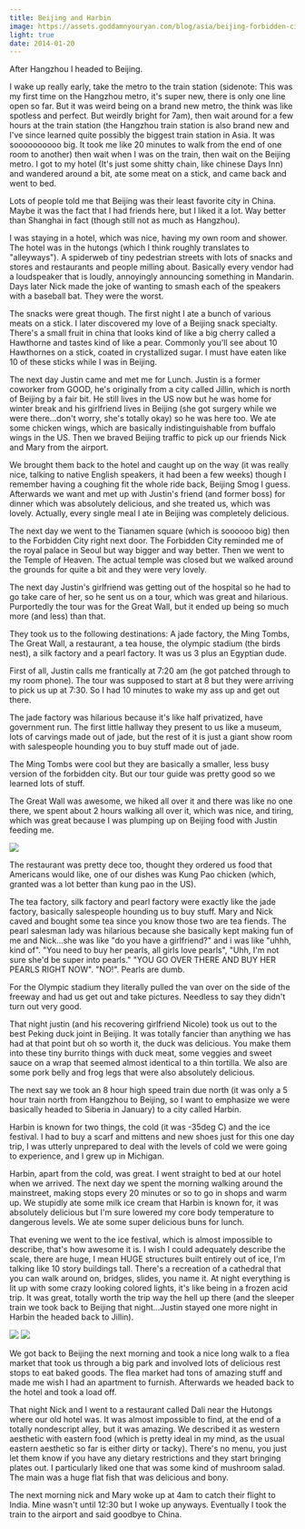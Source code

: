 ```yaml
---
title: Beijing and Harbin
image: https://assets.goddamnyouryan.com/blog/asia/beijing-forbidden-city.jpg
light: true
date: 2014-01-20
---
```


After Hangzhou I headed to Beijing.

I wake up really early, take the metro to the train station (sidenote: This was my first time on the Hangzhou metro, it's super new, there is only one line open so far. But it was weird being on a brand new metro, the think was like spotless and perfect. But weirdly bright for 7am), then wait around for a few hours at the train station (the Hangzhou train station is also brand new and I've since learned quite possibly the biggest train station in Asia. It was soooooooooo big. It took me like 20 minutes to walk from the end of one room to another) then wait when I was on the train, then wait on the Beijing metro. I got to my hotel (It's just some shitty chain, like chinese Days Inn) and wandered around a bit, ate some meat on a stick, and came back and went to bed.

Lots of people told me that Beijing was their least favorite city in China. Maybe it was the fact that I had friends here, but I liked it a lot. Way better than Shanghai in fact (though still not as much as Hangzhou).

I was staying in a hotel, which was nice, having my own room and shower. The hotel was in the hutongs (which I think roughly translates to "alleyways"). A spiderweb of tiny pedestrian streets with lots of snacks and stores and restaurants and people milling about. Basically every vendor had a loudspeaker that is loudly, annoyingly announcing something in Mandarin. Days later Nick made the joke of wanting to smash each of the speakers with a baseball bat. They were the worst.

The snacks were great though. The first night I ate a bunch of various meats on a stick. I later discovered my love of a Beijing snack specialty. There's a small fruit in china that looks kind of like a big cherry called a Hawthorne and tastes kind of like a pear. Commonly you'll see about 10 Hawthornes on a stick, coated in crystallized sugar. I must have eaten like 10 of these sticks while I was in Beijing.

The next day Justin came and met me for Lunch. Justin is a former coworker from GOOD, he's originally from a city called Jillin, which is north of Beijing by a fair bit. He still lives in the US now but he was home for winter break and his girlfriend lives in Beijing (she got surgery while we were there...don't worry, she's totally okay) so he was here too. We ate some chicken wings, which are basically indistinguishable from buffalo wings in the US. Then we braved Beijing traffic to pick up our friends Nick and Mary from the airport.

We brought them back to the hotel and caught up on the way (it was really nice, talking to native English speakers, it had been a few weeks) though I remember having a coughing fit the whole ride back, Beijing Smog I guess. Afterwards we want and met up with Justin's friend (and former boss) for dinner which was absolutely delicious, and she treated us, which was lovely. Actually, every single meal I ate in Beijing was completely delicious.

The next day we went to the Tianamen square (which is soooooo big) then to the Forbidden City right next door. The Forbidden City reminded me of the royal palace in Seoul but way bigger and way better. Then we went to the Temple of Heaven. The actual temple was closed but we walked around the grounds for quite a bit and they were very lovely.

The next day Justin's girlfriend was getting out of the hospital so he had to go take care of her, so he sent us on a tour, which was great and hilarious. Purportedly the tour was for the Great Wall, but it ended up being so much more (and less) than that.

They took us to the following destinations: A jade factory, the Ming Tombs, The Great Wall, a restaurant, a tea house, the olympic stadium (the birds nest), a silk factory and a pearl factory.  It was us 3 plus an Egyptian dude.

First of all, Justin calls me frantically at 7:20 am (he got patched through to my room phone).  The tour was supposed to start at 8 but they were arriving to pick us up at 7:30. So I had 10 minutes to wake my ass up and get out there.

The jade factory was hilarious because it's like half privatized, have government run. The first little hallway they present to us like a museum, lots of carvings made out of jade, but the rest of it is just a giant show room with salespeople hounding you to buy stuff made out of jade.

The Ming Tombs were cool but they are basically a smaller, less busy version of the forbidden city. But our tour guide was pretty good so we learned lots of stuff.

The Great Wall was awesome, we hiked all over it and there was like no one there, we spent about 2 hours walking all over it, which was nice, and tiring, which was great because I was plumping up on Beijing food with Justin feeding me.

![](https://assets.goddamnyouryan.com/blog/asia/beijing-great-wall.jpg)

The restaurant was pretty dece too, thought they ordered us food that Americans would like, one of our dishes was Kung Pao chicken (which, granted was a lot better than kung pao in the US).

The tea factory, silk factory and pearl factory were exactly like the jade factory, basically salespeople hounding us to buy stuff. Mary and Nick caved and bought some tea since you know those two are tea fiends. The pearl salesman lady was hilarious because she basically kept making fun of me and Nick...she was like "do you have a girlfriend?" and i was like "uhhh, kind of".  "You need to buy her pearls, all girls love pearls", "Uhh, I'm not sure she'd be super into pearls." "YOU GO OVER THERE AND BUY HER PEARLS RIGHT NOW". "NO!". Pearls are dumb.

For the Olympic stadium they literally pulled the van over on the side of the freeway and had us get out and take pictures. Needless to say they didn't turn out very good. 

That night justin (and his recovering girlfriend Nicole) took us out to the best Peking duck joint in Beijing. It was totally fancier than anything we has had at that point but oh so worth it, the duck was delicious. You make them into these tiny burrito things with duck meat, some veggies and sweet sauce on a wrap that seemed almost identical to a thin tortilla. We also are some pork belly and frog legs that were also absolutely delicious.

The next say we took an 8 hour high speed train due north (it was only a 5 hour train north from Hangzhou to Beijing, so I want to emphasize we were basically headed to Siberia in January) to a city called Harbin.

Harbin is known for two things, the cold (it was -35deg C) and the ice festival. I had to buy a scarf and mittens and new shoes just for this one day trip, I was utterly unprepared to deal with the levels of cold we were going to experience, and I grew up in Michigan.

Harbin, apart from the cold, was great. I went straight to bed at our hotel when we arrived. The next day we spent the morning walking around the mainstreet, making stops every 20 minutes or so to go in shops and warm up. We stupidly ate some milk ice cream that Harbin is known for, it was absolutely delicious but I'm sure lowered my core body temperature to dangerous levels. We ate some super delicious buns for lunch.

That evening we went to the ice festival, which is almost impossible to describe, that's how awesome it is. I wish I could adequately describe the scale, there are huge, I mean HUGE structures built entirely out of ice, I'm talking like 10 story buildings tall. There's a recreation of a cathedral that you can walk around on, bridges, slides, you name it. At night everything is lit up with some crazy looking colored lights, it's like being in a frozen acid trip. It was great, totally worth the trip way the hell up there (and the sleeper train we took back to Beijing that night...Justin stayed one more night in Harbin the headed back to Jillin).

![](https://assets.goddamnyouryan.com/blog/asia/harbin-from-above.jpg)
![](https://assets.goddamnyouryan.com/blog/asia/harbin-glowing-wall.jpg)

We got back to Beijing the next morning and took a nice long walk to a flea market that took us through a big park and involved lots of delicious rest stops to eat baked goods. The flea market had tons of amazing stuff and made me wish I had an apartment to furnish. Afterwards we headed back to the hotel and took a load off.

That night Nick and I went to a restaurant called Dali near the Hutongs where our old hotel was. It was almost impossible to find, at the end of a totally nondescript alley, but it was amazing. We described it as western aesthetic with eastern food (which is pretty ideal in my mind, as the usual eastern aesthetic so far is either dirty or tacky). There's no menu, you just let them know if you have any dietary restrictions and they start bringing plates out. I particularly liked one that was some kind of mushroom salad. The main was a huge flat fish that was delicious and bony.

The next morning nick and Mary woke up at 4am to catch their flight to India. Mine wasn't until 12:30 but I woke up anyways. Eventually I took the train to the airport and said goodbye to China.
